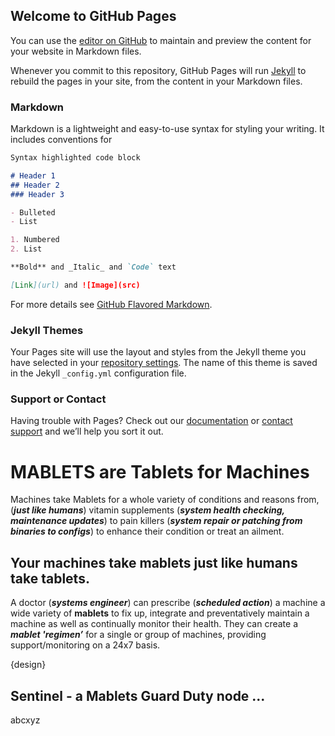 ## Welcome to GitHub Pages

You can use the [editor on GitHub](https://github.com/autonux/autonux.github.io/edit/master/index.md) to maintain and preview the content for your website in Markdown files.

Whenever you commit to this repository, GitHub Pages will run [Jekyll](https://jekyllrb.com/) to rebuild the pages in your site, from the content in your Markdown files.

### Markdown

Markdown is a lightweight and easy-to-use syntax for styling your writing. It includes conventions for

```markdown
Syntax highlighted code block

# Header 1
## Header 2
### Header 3

- Bulleted
- List

1. Numbered
2. List

**Bold** and _Italic_ and `Code` text

[Link](url) and ![Image](src)
```

For more details see [GitHub Flavored Markdown](https://guides.github.com/features/mastering-markdown/).

### Jekyll Themes

Your Pages site will use the layout and styles from the Jekyll theme you have selected in your [repository settings](https://github.com/autonux/autonux.github.io/settings). The name of this theme is saved in the Jekyll `_config.yml` configuration file.

### Support or Contact

Having trouble with Pages? Check out our [documentation](https://help.github.com/categories/github-pages-basics/) or [contact support](https://github.com/contact) and we’ll help you sort it out.


# MABLETS are Tablets for Machines

Machines take Mablets for a whole variety of conditions and reasons from,
(**_just like humans_**) vitamin supplements (**_system health checking, maintenance updates_**)
to pain killers (**_system repair or patching from binaries to configs_**) to enhance their condition or treat an ailment.

## Your machines take mablets just like humans take tablets.

A doctor (**_systems engineer_**) can prescribe (**_scheduled action_**) a machine a wide variety of **mablets** to fix up, integrate and preventatively maintain a machine as well as continually monitor their health.
They can create a **_mablet 'regimen’_** for a single or group of machines, providing support/monitoring on a 24x7 basis.

{design}

## Sentinel - a Mablets Guard Duty node ...

abcxyz
